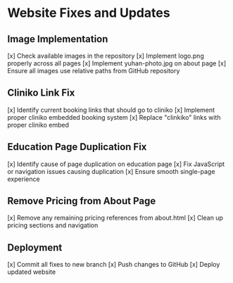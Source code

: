 # Website Fixes and Updates

## Image Implementation
[x] Check available images in the repository
[x] Implement logo.png properly across all pages
[x] Implement yuhan-photo.jpg on about page
[x] Ensure all images use relative paths from GitHub repository

## Cliniko Link Fix
[x] Identify current booking links that should go to cliniko
[x] Implement proper cliniko embedded booking system
[x] Replace "clinkiko" links with proper cliniko embed

## Education Page Duplication Fix
[x] Identify cause of page duplication on education page
[x] Fix JavaScript or navigation issues causing duplication
[x] Ensure smooth single-page experience

## Remove Pricing from About Page
[x] Remove any remaining pricing references from about.html
[x] Clean up pricing sections and navigation

## Deployment
[x] Commit all fixes to new branch
[x] Push changes to GitHub
[x] Deploy updated website